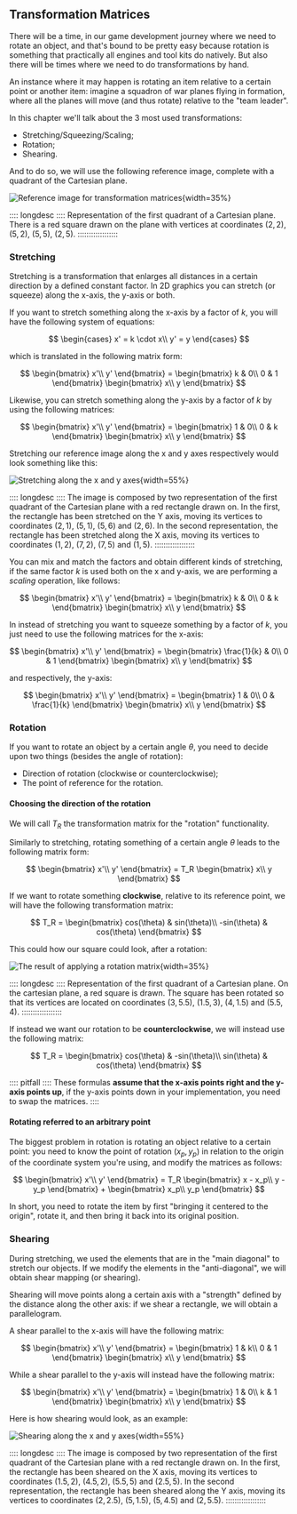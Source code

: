 Transformation Matrices
-----------------------

There will be a time, in our game development journey where we need to rotate an object, and that's bound to be pretty easy because rotation is something that practically all engines and tool kits do natively. But also there will be times where we need to do transformations by hand.

An instance where it may happen is rotating an item relative to a certain point or another item: imagine a squadron of war planes flying in formation, where all the planes will move (and thus rotate) relative to the "team leader".

In this chapter we'll talk about the 3 most used transformations:

- Stretching/Squeezing/Scaling;
- Rotation;
- Shearing.

And to do so, we will use the following reference image, complete with a quadrant of the Cartesian plane.

![Reference image for transformation matrices](./images/maths/transform_reference.svg){width=35%}

:::: longdesc ::::
Representation of the first quadrant of a Cartesian plane. There is a red square drawn on the plane with vertices at coordinates $(2, 2)$, $(5,2)$, $(5,5)$, $(2,5)$.
::::::::::::::::::

### Stretching

Stretching is a transformation that enlarges all distances in a certain direction by a defined constant factor. In 2D graphics you can stretch (or squeeze) along the x-axis, the y-axis or both.

If you want to stretch something along the x-axis by a factor of $k$, you will have the following system of equations:

$$
\begin{cases}
    x' = k \cdot x\\
    y' = y
\end{cases}
$$

which is translated in the following matrix form:

$$
\begin{bmatrix}
    x'\\
    y'
\end{bmatrix} = \begin{bmatrix}
    k & 0\\
    0 & 1
\end{bmatrix} \begin{bmatrix}
    x\\
    y
\end{bmatrix}
$$

Likewise, you can stretch something along the y-axis by a factor of $k$ by using the following matrices:

$$
\begin{bmatrix}
    x'\\
    y'
\end{bmatrix} = \begin{bmatrix}
    1 & 0\\
    0 & k
\end{bmatrix} \begin{bmatrix}
    x\\
    y
\end{bmatrix}
$$

Stretching our reference image along the x and y axes respectively would look something like this:

![Stretching along the x and y axes](./images/maths/transform_stretch.svg){width=55%}

:::: longdesc ::::
The image is composed by two representation of the first quadrant of the Cartesian plane with a red rectangle drawn on. In the first, the rectangle has been stretched on the Y axis, moving its vertices to coordinates $(2,1)$, $(5,1)$, $(5,6)$ and $(2,6)$. In the second representation, the rectangle has been stretched along the X axis, moving its vertices to coordinates $(1,2)$, $(7,2)$, $(7,5)$ and $(1,5)$.
::::::::::::::::::

You can mix and match the factors and obtain different kinds of stretching, if the same factor $k$ is used both on the x and y-axis, we are performing a *scaling* operation, like follows:

$$
\begin{bmatrix}
    x'\\
    y'
\end{bmatrix} = \begin{bmatrix}
    k & 0\\
    0 & k
\end{bmatrix} \begin{bmatrix}
    x\\
    y
\end{bmatrix}
$$

In instead of stretching you want to squeeze something by a factor of $k$, you just need to use the following matrices for the x-axis:

$$
\begin{bmatrix}
    x'\\
    y'
\end{bmatrix} = \begin{bmatrix}
    \frac{1}{k} & 0\\
    0 & 1
\end{bmatrix} \begin{bmatrix}
    x\\
    y
\end{bmatrix}
$$

and respectively, the y-axis:

$$
\begin{bmatrix}
    x'\\
    y'
\end{bmatrix} = \begin{bmatrix}
    1 & 0\\
    0 & \frac{1}{k}
\end{bmatrix} \begin{bmatrix}
    x\\
    y
\end{bmatrix}
$$

### Rotation

If you want to rotate an object by a certain angle $\theta$, you need to decide upon two things (besides the angle of rotation):

- Direction of rotation (clockwise or counterclockwise);
- The point of reference for the rotation.

#### Choosing the direction of the rotation

We will call $T_R$ the transformation matrix for the "rotation" functionality.

Similarly to stretching, rotating something of a certain angle $\theta$ leads to the following matrix form:

$$
\begin{bmatrix}
    x'\\
    y'
\end{bmatrix} = T_R \begin{bmatrix}
    x\\
    y
\end{bmatrix}
$$

If we want to rotate something **clockwise**, relative to its reference point, we will have the following transformation matrix:

$$
T_R = \begin{bmatrix}
    cos(\theta) & sin(\theta)\\
    -sin(\theta) & cos(\theta)
\end{bmatrix}
$$

This could how our square could look, after a rotation:

![The result of applying a rotation matrix](./images/maths/transform_rotate.svg){width=35%}

:::: longdesc ::::
Representation of the first quadrant of a Cartesian plane. On the cartesian plane, a red square is drawn. The square has been rotated so that its vertices are located on coordinates $(3, 5.5)$, $(1.5, 3)$, $(4, 1.5)$ and $(5.5, 4)$.
::::::::::::::::::

If instead we want our rotation to be **counterclockwise**, we will instead use the following matrix:

$$
T_R = \begin{bmatrix}
    cos(\theta) & -sin(\theta)\\
    sin(\theta) & cos(\theta)
\end{bmatrix}
$$

:::: pitfall ::::
These formulas **assume that the x-axis points right and the y-axis points up**, if the y-axis points down in your implementation, you need to swap the matrices.
::::

#### Rotating referred to an arbitrary point

The biggest problem in rotation is rotating an object relative to a certain point: you need to know the point of rotation $(x_p, y_p)$ in relation to the origin of the coordinate system you're using, and modify the matrices as follows:

$$
\begin{bmatrix}
    x'\\
    y'
\end{bmatrix} = T_R \begin{bmatrix}
    x - x_p\\
    y - y_p
\end{bmatrix} + \begin{bmatrix}
    x_p\\
    y_p
\end{bmatrix}
$$

In short, you need to rotate the item by first "bringing it centered to the origin", rotate it, and then bring it back into its original position.

### Shearing

During stretching, we used the elements that are in the "main diagonal" to stretch our objects. If we modify the elements in the "anti-diagonal", we will obtain shear mapping (or shearing).

Shearing will move points along a certain axis with a "strength" defined by the distance along the other axis: if we shear a rectangle, we will obtain a parallelogram.

A shear parallel to the x-axis will have the following matrix:

$$
\begin{bmatrix}
    x'\\
    y'
\end{bmatrix} = \begin{bmatrix}
    1 & k\\
    0 & 1
\end{bmatrix} \begin{bmatrix}
    x\\
    y
\end{bmatrix}
$$

While a shear parallel to the y-axis will instead have the following matrix:

$$
\begin{bmatrix}
    x'\\
    y'
\end{bmatrix} = \begin{bmatrix}
    1 & 0\\
    k & 1
\end{bmatrix} \begin{bmatrix}
    x\\
    y
\end{bmatrix}
$$

Here is how shearing would look, as an example:

![Shearing along the x and y axes](./images/maths/transform_shear.svg){width=55%}

:::: longdesc ::::
The image is composed by two representation of the first quadrant of the Cartesian plane with a red rectangle drawn on. In the first, the rectangle has been sheared on the X axis, moving its vertices to coordinates $(1.5,2)$, $(4.5, 2)$, $(5.5,5)$ and $(2.5,5)$. In the second representation, the rectangle has been sheared along the Y axis, moving its vertices to coordinates $(2,2.5)$, $(5,1.5)$, $(5,4.5)$ and $(2,5.5)$.
::::::::::::::::::
